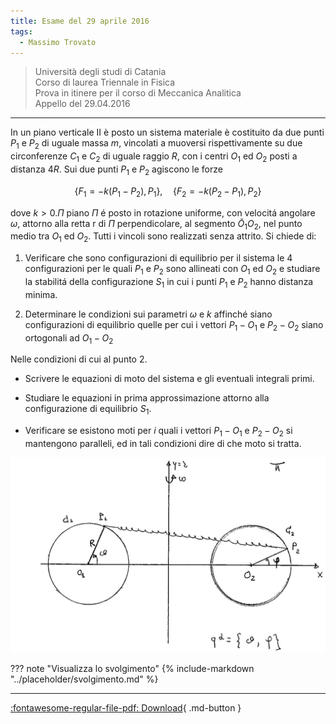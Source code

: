 ```yaml
---
title: Esame del 29 aprile 2016
tags:
  - Massimo Trovato
---
```


>Università degli studi di Catania<br> Corso di laurea Triennale in Fisica<br> Prova in itinere per il corso di Meccanica Analitica<br> Appello del 29.04.2016

---

In un piano verticale II è posto un sistema materiale è costituito da
due punti $P_{1}$ e $P_{2}$ di uguale massa $m$, vincolati a muoversi
rispettivamente su due circonferenze $C_{1}$ e $C_{2}$ di uguale raggio
$R$, con i centri $O_{1}$ ed $O_{2}$ posti a distanza $4 R$. Sui due
punti $P_{1}$ e $P_{2}$ agiscono le forze

$$\left\{F_{1}=-k\left(P_{1}-P_{2}\right), P_{1}\right\}, \quad\left\{F_{2}=-k\left(P_{2}-P_{1}\right), P_{2}\right\}$$

dove $k>0 . \Pi$ piano $\Pi$ é posto in rotazione uniforme, con velocitá
angolare $\omega$, attorno alla retta $\mathrm{r}$ di $\Pi$
perpendicolare, al segmento $\bar{O}_{1} O_{2}$, nel punto medio tra
$O_{1}$ ed $O_{2}$. Tutti i vincoli sono realizzati senza attrito. Si
chiede di:

1.  Verificare che sono configurazioni di equilibrio per il sistema le 4
    configurazioni per le quali $P_{1}$ e $P_{2}$ sono allineati con
    $O_{1}$ ed $O_{2}$ e studiare la stabilitá della configurazione
    $S_{1}$ in cui i punti $P_{1}$ e $P_{2}$ hanno distanza minima.

2.  Determinare le condizioni sui parametri $\omega$ e $k$ affinché
    siano configurazioni di equilibrio quelle per cui i vettori
    $P_{1}-O_{1}$ e $P_{2}-O_{2}$ siano ortogonali ad $O_{1}-O_{2}$

Nelle condizioni di cui al punto 2.

-   Scrivere le equazioni di moto del sistema e gli eventuali integrali
    primi.

-   Studiare le equazioni in prima approssimazione attorno alla
    configurazione di equilibrio $S_{1}$.

-   Verificare se esistono moti per $i$ quali i vettori $P_{1}-O_{1}$ e
    $P_{2}-O_{2}$ si mantengono paralleli, ed in tali condizioni dire di
    che moto si tratta.

![image](images/2023_04_03_c2b519dab57738b76b16g-02.jpg)

??? note "Visualizza lo svolgimento"
    {% include-markdown "../placeholder/svolgimento.md" %}

---

[:fontawesome-regular-file-pdf: Download](pdf/2014-2016-t.pdf){ .md-button }